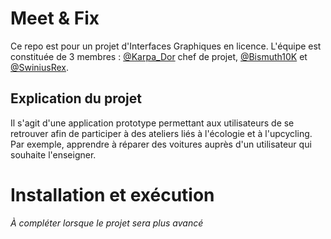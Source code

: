 # Meet & Fix
Ce repo est pour un projet d'Interfaces Graphiques en licence.
L'équipe est constituée de 3 membres : [@Karpa_Dor](https://github.com/Chloe-Dfs) chef de projet, [@Bismuth10K](https://github.com/SwiniusRex) et [@SwiniusRex](https://github.com/SwiniusRex).

## Explication du projet
Il s'agit d'une application prototype permettant aux utilisateurs de se retrouver afin de participer à des ateliers liés à l'écologie et à l'upcycling.
Par exemple, apprendre à réparer des voitures auprès d'un utilisateur qui souhaite l'enseigner.

# Installation et exécution
*À compléter lorsque le projet sera plus avancé*
